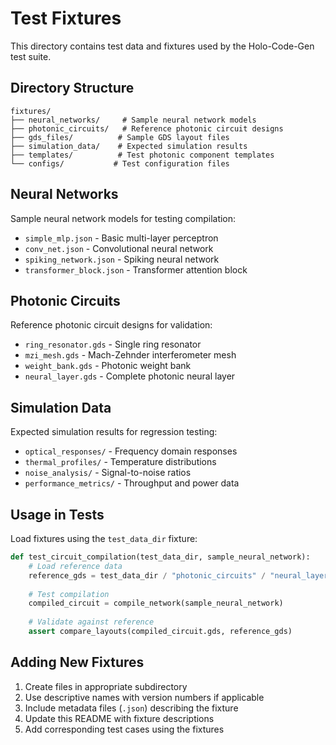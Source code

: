 # Test Fixtures

This directory contains test data and fixtures used by the Holo-Code-Gen test suite.

## Directory Structure

```
fixtures/
├── neural_networks/     # Sample neural network models
├── photonic_circuits/   # Reference photonic circuit designs
├── gds_files/          # Sample GDS layout files
├── simulation_data/    # Expected simulation results
├── templates/          # Test photonic component templates
└── configs/           # Test configuration files
```

## Neural Networks

Sample neural network models for testing compilation:

- `simple_mlp.json` - Basic multi-layer perceptron
- `conv_net.json` - Convolutional neural network
- `spiking_network.json` - Spiking neural network
- `transformer_block.json` - Transformer attention block

## Photonic Circuits

Reference photonic circuit designs for validation:

- `ring_resonator.gds` - Single ring resonator
- `mzi_mesh.gds` - Mach-Zehnder interferometer mesh
- `weight_bank.gds` - Photonic weight bank
- `neural_layer.gds` - Complete photonic neural layer

## Simulation Data

Expected simulation results for regression testing:

- `optical_responses/` - Frequency domain responses
- `thermal_profiles/` - Temperature distributions
- `noise_analysis/` - Signal-to-noise ratios
- `performance_metrics/` - Throughput and power data

## Usage in Tests

Load fixtures using the `test_data_dir` fixture:

```python
def test_circuit_compilation(test_data_dir, sample_neural_network):
    # Load reference data
    reference_gds = test_data_dir / "photonic_circuits" / "neural_layer.gds"
    
    # Test compilation
    compiled_circuit = compile_network(sample_neural_network)
    
    # Validate against reference
    assert compare_layouts(compiled_circuit.gds, reference_gds)
```

## Adding New Fixtures

1. Create files in appropriate subdirectory
2. Use descriptive names with version numbers if applicable
3. Include metadata files (`.json`) describing the fixture
4. Update this README with fixture descriptions
5. Add corresponding test cases using the fixtures